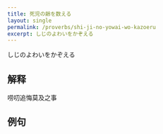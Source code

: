 ```yaml
---
title: 死児の齢を数える
layout: single
permalink: /proverbs/shi-ji-no-yowai-wo-kazoeru
excerpt: しじのよわいをかぞえる
---
```


しじのよわいをかぞえる

## 解释

唠叨追悔莫及之事

## 例句

